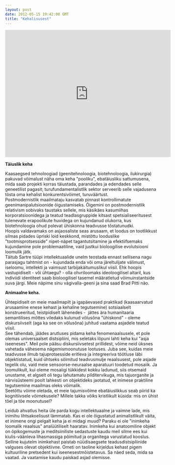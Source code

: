 ```yaml
---
layout: post
date: 2012-05-15 19:42:00 GMT
title: "Kehalisusest"
---
```

<p><iframe frameborder="0" height="415" src="http://www.youtube.com/embed/u5RJGkg-z6s" width="540"></iframe></p>&#13;
<p><strong>Täiuslik keha</strong></p>&#13;
<p>Kaasaegsed tehnoloogiad (geenitehnoloogia, biotehnoloogia, ilukirurgia) pakuvad võimalust näha oma keha "pooliku", ebatäiusliku sattumusena, mida saab projekti korras täiustada, parandades ja edendades selle geneetilist pagasit; turufundamentalistlik sektor serveerib selle vajadusena tõsta oma kehalist konkurentsivõimet, turuväärtust.<br />Postmodernistlik maailmataju kasvatab pinnast kontrollimatute geenimanipalutsioonide õigustamiseks. Õigemini on postmodernistlik relativism sobivaks taustaks sellele, mis käsikäes kasumiihas korporatsioonidega ja teatud teadlasgruppide kitsast spetsialiseeritusest tulenevate erapoolikute huvidega on kujundanud olukorra, kus biotehnoloogia ohud polevat ühiskonna teadvusse tõstatunudki.<br />Hoopis valdavamaks on asjaosaliste seas arusaam, et loodus on tootlikkust silmas pidades üpriski loid keskkond, mistõttu looduslike "tootmisprotsesside" nipet-näpet tagantutsitamine ja efektiifsemaks kujundamine pole problemaatiline, vaid justkui bioloogilise evolutsiooni loomulik jätk. <br />Täitub Sartre tüüpi intellektuaalide unelm teostada ennast sellisena nagu parasjagu tahtmist on - kujundada enda või oma järeltulijate välimust, iseloomu, intellekti ja vaimsust tarbijakäitumuslikul viisil. Ehk hoopis vastupidiselt - või ühtaegu? - olla ohvriloomaks ideoloogilisel altaril, kus indiviidi identiteet saab bioloogilisel tasemel määratletud võimuinstantside suva järgi. Meie näpime sinu vägivalla-geeni ja sina saad Brad Pitti näo.</p>&#13;
<p><strong>Animaalne keha.</strong></p>&#13;
<p>Ühtepidiselt on meie maailmapilt ja igapäevased praktikad (kaasaarvatud arusaamine enese kehast ja kehaline tegutsemine) sotsiaalselt konstrueeritud, teistpidiselt lähenedes -  jättes ära humanitaaria semantilises mõttes viledaks kulunud võlusõna "ühiskond" - oleme diskursiivselt (aga ka see on võlusõna) juhitud vaatama asjadele teatud viisil. <br />See tähendab, jäädes arutluses pidama keha fenomenaalsusele, et pole olemas universaalset distsipliini, mis seletaks lõpuni lahti keha kui "asja iseeneses". Meil pole pääsu diskursiivsetest prillidest, võime neid üksnes vahetada vähesema nägemismoonutuse lootuses. Juba see, kuidas meie teadvusse ilmub tajuprotsesside eritleva ja integreeriva töötluse läbi objektistatud, kuid ühtseks sõlmitud teadvusmulje reaalsusest, pole asjade tegelik olu, vaid meie sensoorse-neuraalse aparatuuri toodetud mosaiik. Ja loomulikult, kui oleme mosaiigi tükkidest kokku ladunud, siis otsemaid unustame, et algselt oli tegu lahutamatu pilditervikuga, mis tajuorganite ja närvisüsteemi poolt lahkesti on objektideks jaotatud, et inimese praktiline tegutsemine maailmas oleks võimalik.<br />Seetõttu võime oletada, et meie tajumisvõime ebatäiuslikkus seab piirid ka kognitiivsele võimekusele? Millele takka võiks kristlikult küsida: mis on ühist tõel ja tõe moonutusel?</p>&#13;
<p>Leidub ahvatlus heita üle parda kogu intellektuaalne ja vaimne lade, mis inimihu lihtsakoelisust lämmatab. Kas ei ole õigustatud animalistlikult väita, et inimene ongi pelgalt keha ja ei midagi muud? Paraku ei ole "inimkeha loomalik reaalsus" analüütiliselt haaratav. Inimkeha kui anatoomiline objekt on õpikogemuste ja meditsiiniliste sedastuste kaudu meil silme ees kui kiulis-väänleva lihasmassiga põimitud ja organitega varustatud kooslus.<br />Selline kujutelm inimkehast paistab nüüdisaegsete teadusdistsipliinide valguses olevat objektiivne. Ometi on taoline kirjeldus kehast pigem kultuuriline pretsedent kui iseenesestmõistetavus. Sa näed seda, mida sa vaatad. Ja vaatamise kaudu paiskad asjad olemisse. </p> 